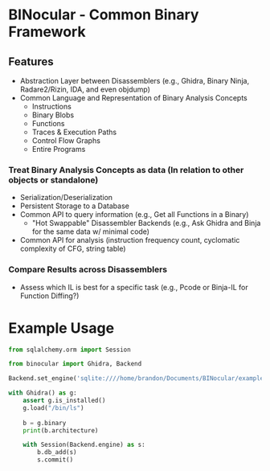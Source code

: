 # BINocular - Common Binary Framework

## Features
 - Abstraction Layer between Disassemblers (e.g., Ghidra, Binary Ninja, Radare2/Rizin, IDA, and even objdump)
 - Common Language and Representation of Binary Analysis Concepts
   - Instructions
   - Binary Blobs
   - Functions
   - Traces & Execution Paths
   - Control Flow Graphs
   - Entire Programs
   
### Treat Binary Analysis Concepts as data (In relation to other objects or standalone)  
 - Serialization/Deserialization
 - Persistent Storage to a Database
 - Common API to query information (e.g., Get all Functions in a Binary)
   - "Hot Swappable" Disassembler Backends (e.g., Ask Ghidra and Binja for the same data w/ minimal code)
 - Common API for analysis (instruction frequency count, cyclomatic complexity of CFG, string table)

### Compare Results across Disassemblers 
- Assess which IL is best for a specific task (e.g., Pcode or Binja-IL for Function Diffing?)

# Example Usage

```python
from sqlalchemy.orm import Session

from binocular import Ghidra, Backend

Backend.set_engine('sqlite:////home/brandon/Documents/BINocular/example.db')

with Ghidra() as g:
    assert g.is_installed()
    g.load("/bin/ls")
    
    b = g.binary
    print(b.architecture)

    with Session(Backend.engine) as s:
        b.db_add(s)
        s.commit()
```